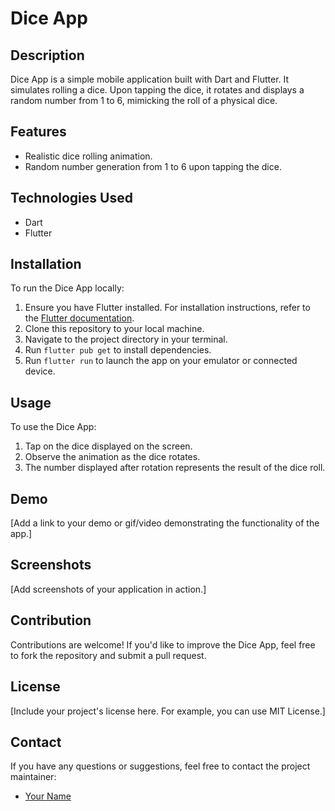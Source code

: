 # Dice App

## Description
Dice App is a simple mobile application built with Dart and Flutter. It simulates rolling a dice. Upon tapping the dice, it rotates and displays a random number from 1 to 6, mimicking the roll of a physical dice.

## Features
- Realistic dice rolling animation.
- Random number generation from 1 to 6 upon tapping the dice.

## Technologies Used
- Dart
- Flutter

## Installation
To run the Dice App locally:
1. Ensure you have Flutter installed. For installation instructions, refer to the [Flutter documentation](https://flutter.dev/docs/get-started/install).
2. Clone this repository to your local machine.
3. Navigate to the project directory in your terminal.
4. Run `flutter pub get` to install dependencies.
5. Run `flutter run` to launch the app on your emulator or connected device.

## Usage
To use the Dice App:
1. Tap on the dice displayed on the screen.
2. Observe the animation as the dice rotates.
3. The number displayed after rotation represents the result of the dice roll.

## Demo
[Add a link to your demo or gif/video demonstrating the functionality of the app.]

## Screenshots
[Add screenshots of your application in action.]

## Contribution
Contributions are welcome! If you'd like to improve the Dice App, feel free to fork the repository and submit a pull request.

## License
[Include your project's license here. For example, you can use MIT License.]

## Contact
If you have any questions or suggestions, feel free to contact the project maintainer:
- [Your Name](mailto:pindoriyabhavik@gmail.com)

